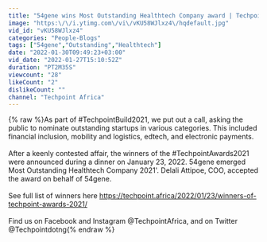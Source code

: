 ```yaml
---
title: "54gene wins Most Outstanding Healthtech Company award | Techpoint Awards 2021"
image: "https:\/\/i.ytimg.com\/vi\/vKU58WJlxz4\/hqdefault.jpg"
vid_id: "vKU58WJlxz4"
categories: "People-Blogs"
tags: ["54gene","Outstanding","Healthtech"]
date: "2022-01-30T09:49:23+03:00"
vid_date: "2022-01-27T15:10:52Z"
duration: "PT2M35S"
viewcount: "28"
likeCount: "2"
dislikeCount: ""
channel: "Techpoint Africa"
---
```

{% raw %}As part of #TechpointBuild2021, we put out a call, asking the public to nominate outstanding startups in various categories. This included financial inclusion, mobility and logistics, edtech, and electronic payments. <br /><br />After a keenly contested affair, the winners of the #TechpointAwards2021 were announced during a dinner on January 23, 2022. 54gene emerged Most Outstanding Healthtech Company 2021'. Delali Attipoe, COO, accepted the award on behalf of 54gene.<br /><br />See full list of winners here <a rel="nofollow" target="blank" href="https://techpoint.africa/2022/01/23/winners-of-techpoint-awards-2021/">https://techpoint.africa/2022/01/23/winners-of-techpoint-awards-2021/</a><br /><br />Find us on Facebook and Instagram @TechpointAfrica, and on Twitter @Techpointdotng{% endraw %}
